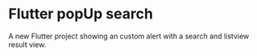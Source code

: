 # Flutter popUp search 

A new Flutter project showing an custom alert with a search and listview result view.

